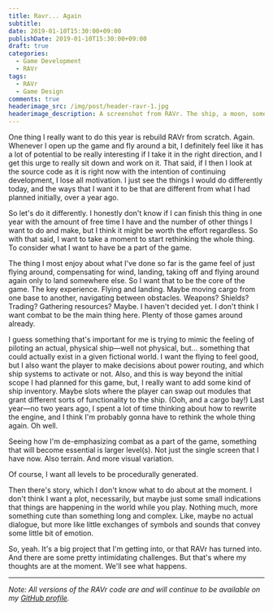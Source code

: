 ```yaml
---
title: Ravr... Again
subtitle:
date: 2019-01-10T15:30:00+09:00
publishDate: 2019-01-10T15:30:00+09:00
draft: true
categories:
  - Game Development
  - RAVr
tags:
  - RAVr
  - Game Design
comments: true
headerimage_src: /img/post/header-ravr-1.jpg
headerimage_description: A screenshot from RAVr. The ship, a moon, some procedurally generated mountains. Lots of purple.
---
```


One thing I really want to do this year is rebuild RAVr from scratch. Again. Whenever I open up the game and fly around a bit, I definitely feel like it has a lot of potential to be really interesting if I take it in the right direction, and I get this urge to really sit down and work on it. That said, if I then I look at the source code as it is right now with the intention of continuing development, I lose all motivation. I just see the things I would do differently today, and the ways that I want it to be that are different from what I had planned initially, over a year ago.

<!--more-->So let's do it differently. I honestly don't know if I can finish this thing in one year with the amount of free time I have and the number of other things I want to do and make, but I think it might be worth the effort regardless. So with that said, I want to take a moment to start rethinking the whole thing. To consider what I want to have be a part of the game.

The thing I most enjoy about what I've done so far is the game feel of just flying around, compensating for wind, landing, taking off and flying around again only to land somewhere else. So I want that to be the core of the game. The key experience. Flying and landing. Maybe moving cargo from one base to another, navigating between obstacles. Weapons? Shields? Trading? Gathering resources? Maybe. I haven't decided yet. I don't think I want combat to be the main thing here. Plenty of those games around already.

I guess something that's important for me is trying to mimic the feeling of piloting an actual, physical ship—well not physical, but... something that could actually exist in a given fictional world. I want the flying to feel good, but I also want the player to make decisions about power routing, and which ship systems to activate or not. Also, and this is way beyond the initial scope I had planned for this game, but, I really want to add some kind of ship inventory. Maybe slots where the player can swap out modules that grant different sorts of functionality to the ship. (Ooh, and a cargo bay!) Last year—no two years ago, I spent a lot of time thinking about how to rewrite the engine, and I think I'm probably gonna have to rethink the whole thing again. Oh well.

Seeing how I'm de-emphasizing combat as a part of the game, something that will become essential is larger level(s). Not just the single screen that I have now. Also terrain. And more visual variation.

Of course, I want all levels to be procedurally generated.

Then there's story, which I don't know what to do about at the moment. I don't think I want a plot, necessarily, but maybe just some small indications that things are happening in the world while you play. Nothing much, more something cute than something long and complex. Like, maybe no actual dialogue, but more like little exchanges of symbols and sounds that convey some little bit of emotion.

So, yeah. It's a big project that I'm getting into, or that RAVr has turned into. And there are some pretty intimidating challenges. But that's where my thoughts are at the moment. We'll see what happens.

---

_Note: All versions of the RAVr code are and will continue to be available on my [GitHub profile](https://github.com/lgrqvst/ravr)._
